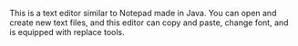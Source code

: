 This is a text editor similar to Notepad made in Java. You can open and create new text files, and this editor can copy and paste, change font, and is equipped with replace tools.
